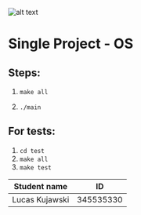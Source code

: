 ![alt text](https://www.hit.ac.il/.upload/academic-entrepreneurship/iris/partners/shenkarLogo.jpg "Shenkar")

Single Project - OS
=====================================

Steps:
-------
1. ```make all```

2. ```./main```

For tests:
-------
1. ```cd test```
2. ```make all```
3. ```make test```

Student name       | ID
| -------------     |-------------
| Lucas Kujawski    | 345535330



